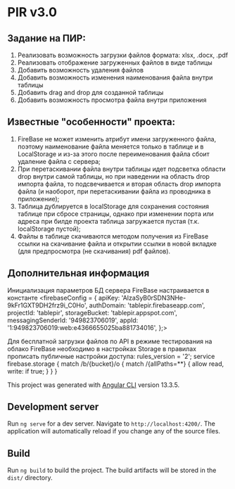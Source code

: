 # PIR v3.0

## Задание на ПИР:
1.	Реализовать возможность загрузки файлов формата: xlsx, .docx, .pdf
2.	Реализовать отображение загруженных файлов в виде таблицы
3.	Добавить возможность удаления файлов
4.	Добавить возможность изменения наименования файла внутри таблицы
5.	Добавить drag and drop для созданной таблицы
6.	Добавить возможность просмотра файла внутри приложения

## Известные "особенности" проекта:
1. FireBase не может изменить атрибут имени загруженного файла, поэтому наименование файла меняется только в таблице и в LocalStorage
и из-за этого после переименования файла сбоит удаление файла с сервера;
2. При перетаскивании файла внутри таблицы идет подсветка области drop внутри самой таблицы, но при наведении на область drop импорта файла, 
то подсвечивается и вторая область drop импорта файла (и наоборот, при перетаскивании файла из проводника в приложение);
3. Таблица дублируется в localStorage для сохранения состояния таблице при сбросе страницы, однако при изменении порта или адреса при билде 
проекта таблица загружается пустая (т.к. localStorage пустой);
4. Файлы в таблице скачиваются методом получения из FireBase ссылки на скачивание файла и открытии ссылки в новой вкладке (для предпросмотра
(не скачивания) pdf файлов).

## Дополнительная информация
Инициализация параметров БД сервера FireBase настраивается в константе 
    <firebaseConfig = {
        apiKey: 'AIzaSyB0rSDN3NHe-9kFr1GXT9DH2frz9i_C0Ho',
        authDomain: 'tablepir.firebaseapp.com',
        projectId: 'tablepir',
        storageBucket: 'tablepir.appspot.com',
        messagingSenderId: '949823706019',
        appId: '1:949823706019:web:e4366655025ba881734016',
    };>

Для бесплатной загрузки файлов по API в режиме тестирования на облако FireBase необходимо в настройках Storage в правилах прописать публичные
настройки доступа:
rules_version = '2';
service firebase.storage {
  match /b/{bucket}/o {
    match /{allPaths=**} {
      allow read, write: if true;
    }
  }
}

This project was generated with [Angular CLI](https://github.com/angular/angular-cli) version 13.3.5.

## Development server

Run `ng serve` for a dev server. Navigate to `http://localhost:4200/`. The application will automatically reload if you change any of the source files.

## Build

Run `ng build` to build the project. The build artifacts will be stored in the `dist/` directory.
